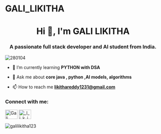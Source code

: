 # GALI_LIKITHA
<h1 align="center">Hi 👋, I'm GALI LIKITHA </h1>
<h3 align="center">A passionate full stack developer and AI student from India.</h3>

<p align="left"> <img src="https://komarev.com/ghpvc/?username=280104&label=Profile%20views&color=0e75b6&style=flat" alt="280104" /> </p>

- 🌱 I’m currently learning **PYTHON with DSA**

- 💬 Ask me about **core java , python ,AI models, algorithms**

- 📫 How to reach me **likithareddy1231@gmail.com**

<h3 align="left">Connect with me:</h3>
<p align="left">
<a href="https://www.linkedin.com/in/likitha-gali/" target="blank"><img align="center" src="https://raw.githubusercontent.com/rahuldkjain/github-profile-readme-generator/master/src/images/icons/Social/linked-in-alt.svg" alt="Gali Likitha" height="30" width="40" /></a>
<a href="https://instagram.com/_l_i_k_i_t_h_a.__" target="blank"><img align="center" src="https://raw.githubusercontent.com/rahuldkjain/github-profile-readme-generator/master/src/images/icons/Social/instagram.svg" alt="_l_i_k_i_t_h_a.__" height="30" width="40" /></a>
</p>

<p><img align="center" src="https://github-readme-stats.vercel.app/api/top-langs?username=galilikitha123&show_icons=true&locale=en&layout=compact" alt="galilikitha123" /></p>
